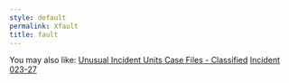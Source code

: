 ```yaml
---
style: default
permalink: Xfault
title: fault
---
```

You may also like:
[Unusual Incident Units Case Files - Classified](http://scp-wiki.net/unusual-incident-units-case-files-classified)
[Incident 023-27](http://scp-wiki.net/incident-023-27)